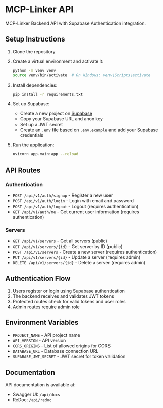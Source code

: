 # MCP-Linker API

MCP-Linker Backend API with Supabase Authentication integration.

## Setup Instructions

1. Clone the repository
2. Create a virtual environment and activate it:
   ```bash
   python -m venv venv
   source venv/bin/activate  # On Windows: venv\Scripts\activate
   ```
3. Install dependencies:
   ```bash
   pip install -r requirements.txt
   ```
4. Set up Supabase:
   - Create a new project on [Supabase](https://supabase.com/)
   - Copy your Supabase URL and anon key
   - Set up a JWT secret
   - Create an `.env` file based on `.env.example` and add your Supabase credentials

5. Run the application:
   ```bash
   uvicorn app.main:app --reload
   ```

## API Routes

### Authentication

- `POST /api/v1/auth/signup` - Register a new user
- `POST /api/v1/auth/login` - Login with email and password
- `POST /api/v1/auth/logout` - Logout (requires authentication)
- `GET /api/v1/auth/me` - Get current user information (requires authentication)

### Servers

- `GET /api/v1/servers` - Get all servers (public)
- `GET /api/v1/servers/{id}` - Get server by ID (public)
- `POST /api/v1/servers` - Create a new server (requires authentication)
- `PUT /api/v1/servers/{id}` - Update a server (requires admin)
- `DELETE /api/v1/servers/{id}` - Delete a server (requires admin)

## Authentication Flow

1. Users register or login using Supabase authentication
2. The backend receives and validates JWT tokens
3. Protected routes check for valid tokens and user roles
4. Admin routes require admin role

## Environment Variables

- `PROJECT_NAME` - API project name
- `API_VERSION` - API version
- `CORS_ORIGINS` - List of allowed origins for CORS
- `DATABASE_URL` - Database connection URL
- `SUPABASE_JWT_SECRET` - JWT secret for token validation

## Documentation

API documentation is available at:
- Swagger UI: `/api/docs`
- ReDoc: `/api/redoc`
